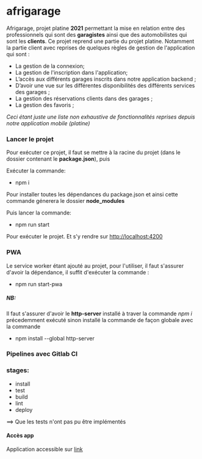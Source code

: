 # afrigarage

Afrigarage, projet platine **2021** permettant la mise en relation entre des professionnels qui sont des **garagistes** ainsi
que des automobilistes qui sont les **clients**.
Ce projet reprend une partie du projet platine. Notamment la partie client avec reprises
de quelques règles de gestion de l'application qui sont :

- La gestion de la connexion;
- La gestion de l'inscription dans l'application;
- L’accès aux différents garages inscrits dans notre application backend ;
- D’avoir une vue sur les différentes disponibilités des différents services des garages ;
- La gestion des réservations clients dans des garages ;
- La gestion des favoris ;

*Ceci étant juste une liste non exhaustive de fonctionnalités reprises depuis notre application mobile (platine)*

### Lancer le projet

Pour exécuter ce projet, il faut se mettre à la racine du projet (dans le dossier contenant le **package.json**), puis

Exécuter la commande:
- npm i

Pour installer toutes les dépendances du package.json et ainsi cette commande génerera le dossier **node_modules**

Puis lancer la commande:
- npm run start

Pour exécuter le projet. Et s'y rendre sur [http://localhost:4200](localhost:4200)


### PWA
Le service worker étant ajouté au projet, pour l'utiliser, il faut s'assurer d'avoir 
la dépendance, il suffit d'exécuter la commande :

- npm run start-pwa

##### NB:
Il faut s'assurer d'avoir le **http-server** installé à traver la commande *npm i* précedemment exécuté
sinon installé la commande de façon globale avec la commande 
- npm install --global http-server

### Pipelines avec Gitlab CI

### stages:
- install
- test
- build
- lint
- deploy

==> Que les tests n'ont pas pu être implémentés

#### Accès app
Application accessible sur [link](https://afrigarage-ci.web.app/)
